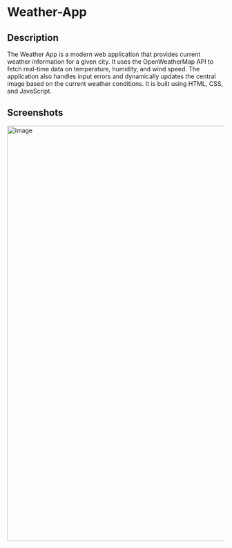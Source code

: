 # Weather-App

## Description
The Weather App is a modern web application that provides current weather information for a given city. It uses the OpenWeatherMap API to fetch real-time data on temperature, 
humidity, and wind speed. The application also handles input errors and dynamically updates the central image based on the current weather conditions. 
It is built using HTML, CSS, and JavaScript.

## Screenshots
<img width="959" alt="image" src="https://github.com/user-attachments/assets/cd072eea-fa56-4ad5-895c-910dfc625887">
